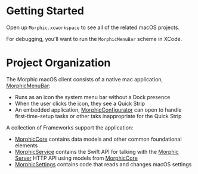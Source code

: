 Getting Started
======

Open up `Morphic.xcworkspace` to see all of the related macOS projects.

For debugging, you'll want to run the `MorphicMenuBar` scheme in XCode.

Project Organization
==========

The Morphic macOS client consists of a native mac application,
[MorphicMenuBar](MorphicMenuBar):

* Runs as an icon the system menu bar without a Dock presence
* When the user clicks the icon, they see a Quick Strip
* An embedded application, [MorphicConfigurator](MorphicMenuBar/MorphicConfigurator)
  can open to handle first-time-setup tasks or other taks inappropriate for the Quick Strip


A collection of Frameworks support the application:

* [MorphicCore](MorphicCore) contains data models and other common
  foundational elements
* [MorphicService](MorphicService) contains the Swift API for talking
  with the [Morphic Server](../Server) HTTP API using models from
  [MorphicCore](MorphicCore)
* [MorphicSettings](MorphicSettings) contains code that reads and changes macOS settings
